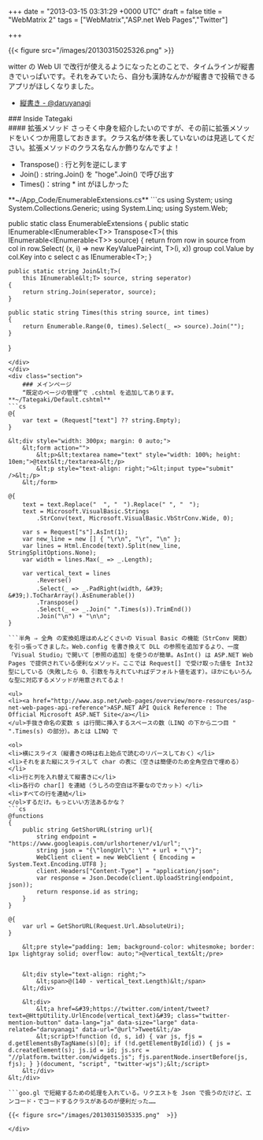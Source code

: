 
+++
date = "2013-03-15 03:31:29 +0000 UTC"
draft = false
title = "WebMatrix 2"
tags = ["WebMatrix","ASP.net Web Pages","Twitter"]

+++


{{< figure src="/images/20130315025326.png"  >}}

witter の Web UI で改行が使えるようになったとのことで、タイムラインが縦書きでいっぱいです。それをみていたら、自分も漢詩なんかが縦書きで投稿できるアプリがほしくなりました。

<ul>
<li><a href="http://tools.daruyanagi.net/Tategaki/">縦書き - @daruyanagi</a></li>
</ul>
<div class="section">
    ### Inside Tategaki
    
<div class="section">
    #### 拡張メソッド
    さっそく中身を紹介したいのですが、その前に拡張メソッドをいくつか用意しておきます。クラス名が体を表していないのは見逃してください。拡張メソッドのクラス名なんか飾りなんですよ！

<ul>
<li>Transpose() : 行と列を逆にします</li>
<li>Join() : string.Join() を "hoge".Join() で呼び出す</li>
<li>Times()：string * int がほしかった</li>
</ul>**~/App_Code/EnumerableExtensions.cs**
```cs
using System;
using System.Collections.Generic;
using System.Linq;
using System.Web;

public static class EnumerableExtensions
{
    public static IEnumerable&lt;IEnumerable&lt;T>> Transpose&lt;T>(
        this IEnumerable&lt;IEnumerable&lt;T>> source)
    {
        return from row in source
               from col in row.Select(
                   (x, i) => new KeyValuePair&lt;int, T>(i, x))
               group col.Value by col.Key into c
               select c as IEnumerable&lt;T>;
    }

    public static string Join&lt;T>(
        this IEnumerable&lt;T> source, string seperator)
    {
        return string.Join(seperator, source);
    }

    public static string Times(this string source, int times)
    {
        return Enumerable.Range(0, times).Select(_ => source).Join("");
    }
}

```
</div>
</div>
<div class="section">
    ### メインページ
    “既定のページの管理”で .cshtml を追加してあります。**~/Tategaki/Default.cshtml**
```cs
@{
    var text = (Request["text"] ?? string.Empty);
}

&lt;div style="width: 300px; margin: 0 auto;">
    &lt;form action="">
        &lt;p>&lt;textarea name="text" style="width: 100%; height: 10em;">@text&lt;/textarea>&lt;/p>
        &lt;p style="text-align: right;">&lt;input type="submit" />&lt;/p>
    &lt;/form>

@{
    text = text.Replace("  ", "　").Replace(" ", "　");
    text = Microsoft.VisualBasic.Strings
        .StrConv(text, Microsoft.VisualBasic.VbStrConv.Wide, 0);
    
    var s = Request["s"].AsInt(1);
    var new_line = new [] { "\r\n", "\r", "\n" };
    var lines = Html.Encode(text).Split(new_line, StringSplitOptions.None);
    var width = lines.Max(_ => _.Length);
    
    var vertical_text = lines
        .Reverse()
        .Select(_ => _.PadRight(width, &#39;　&#39;).ToCharArray().AsEnumerable())
        .Transpose()
        .Select(_ => _.Join(" ".Times(s)).TrimEnd())
        .Join("\n") + "\n\n";
}

```半角 ⇒ 全角 の変換処理はめんどくさいの Visual Basic の機能（StrConv 関数）を引っ張ってきました。Web.config を書き換えて DLL の参照を追加するより、一度「Visual Studio」で開いて［参照の追加］を使うのが簡単。AsInt() は ASP.NET Web Pages で提供されている便利なメソッド。ここでは Request[] で受け取った値を Int32 型にしている（失敗したら 0、引数を与えれていればデフォルト値を返す）。ほかにもいろんな型に対応するメソッドが用意されてるよ！

<ul>
<li><a href="http://www.asp.net/web-pages/overview/more-resources/asp-net-web-pages-api-reference">ASP.NET API Quick Reference : The Official Microsoft ASP.NET Site</a></li>
</ul>手抜き命名の変数 s は行間に挿入するスペースの数（LINQ の下から二つ目 " ".Times(s) の部分）。あとは LINQ で

<ol>
<li>横にスライス（縦書きの時は右上始点で読むのリバースしておく）</li>
<li>それをまた縦にスライスして char の表に（空きは簡便のため全角空白で埋める）</li>
<li>行と列を入れ替えて縦書きに</li>
<li>各行の char[] を連結（うしろの空白は不要なのでカット）</li>
<li>すべての行を連結</li>
</ol>するだけ。もっといい方法あるかな？
```cs
@functions
{
    public string GetShorURL(string url){ 
        string endpoint = "https://www.googleapis.com/urlshortener/v1/url"; 
        string json = "{\"longUrl\": \"" + url + "\"}"; 
        WebClient client = new WebClient { Encoding = System.Text.Encoding.UTF8 }; 
        client.Headers["Content-Type"] = "application/json";
        var response = Json.Decode(client.UploadString(endpoint, json));
        return response.id as string;
    }
}

@{
    var url = GetShorURL(Request.Url.AbsoluteUri);
}
    
    &lt;pre style="padding: 1em; background-color: whitesmoke; border: 1px lightgray solid; overflow: auto;">@vertical_text&lt;/pre>
   

    &lt;div style="text-align: right;">
        &lt;span>@(140 - vertical_text.Length)&lt;/span>
    &lt;/div>

    &lt;div>
        &lt;a href=&#39;https://twitter.com/intent/tweet?text=@HttpUtility.UrlEncode(vertical_text)&#39; class="twitter-mention-button" data-lang="ja" data-size="large" data-related="daruyanagi" data-url="@url">Tweet&lt;/a>
        &lt;script>!function (d, s, id) { var js, fjs = d.getElementsByTagName(s)[0]; if (!d.getElementById(id)) { js = d.createElement(s); js.id = id; js.src = "//platform.twitter.com/widgets.js"; fjs.parentNode.insertBefore(js, fjs); } }(document, "script", "twitter-wjs");&lt;/script>
    &lt;/div>
&lt;/div>

```goo.gl で短縮するための処理を入れている。リクエストを Json で扱うのだけど、エンコード・でコードするクラスがあるのが便利だった……

{{< figure src="/images/20130315035335.png"  >}}

</div>

